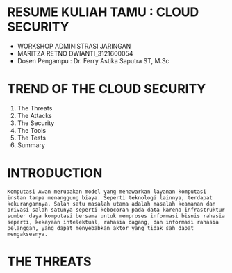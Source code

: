 # RESUME KULIAH TAMU : CLOUD SECURITY
* WORKSHOP ADMINISTRASI JARINGAN
* MARITZA RETNO DWIANTI_3121600054
* Dosen Pengampu : Dr. Ferry Astika Saputra ST, M.Sc

# TREND OF THE CLOUD SECURITY
1.	The Threats
2.	The Attacks
3.	The Security
4.	The Tools
5.	The Tests
6.	Summary

# INTRODUCTION
    Komputasi Awan merupakan model yang menawarkan layanan komputasi instan tanpa menanggung biaya. Seperti teknologi lainnya, terdapat kekurangannya. Salah satu masalah utama adalah masalah keamanan dan privasi salah satunya seperti kebocoran pada data karena infrastruktur sumber daya komputasi bersama untuk memproses informasi bisnis rahasia seperti, kekayaan intelektual, rahasia dagang, dan informasi rahasia pelanggan, yang dapat menyebabkan aktor yang tidak sah dapat mengaksesnya.

# THE THREATS

